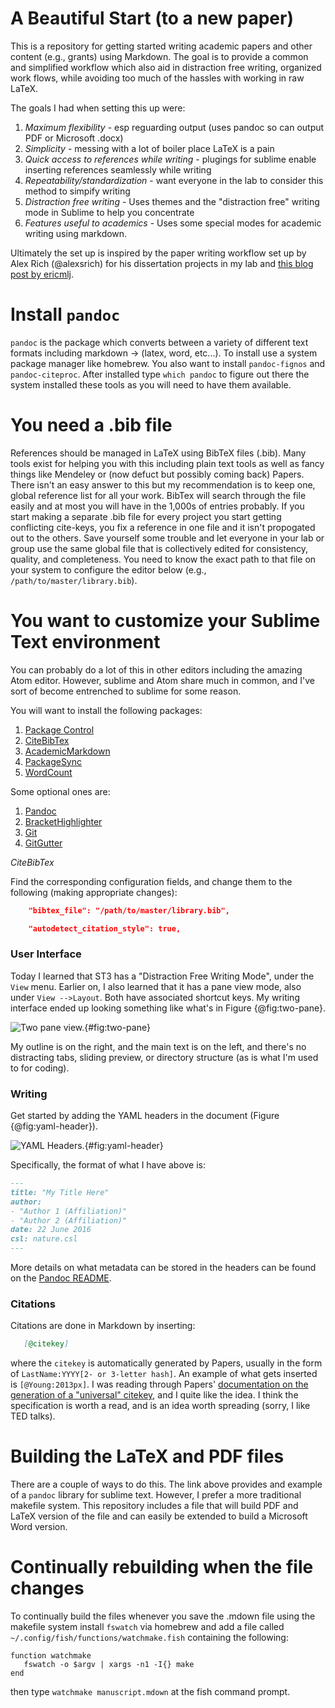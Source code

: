 # A Beautiful Start (to a new paper)

This is a repository for getting started writing academic papers and other content (e.g., grants) using Markdown.  The goal is to provide a common and simplified workflow which also aid in distraction free writing, organized work flows, while avoiding too much of the hassles with working in raw LaTeX.

The goals I had when setting this up were:

1. *Maximum flexibility* -  esp reguarding output (uses pandoc so can output PDF or Microsoft .docx)
1. *Simplicity* - messing with a lot of boiler place LaTeX is a pain
1. *Quick access to references while writing* - plugings for sublime enable inserting references seamlessly while writing 
1. *Repeatability/standardization* - want everyone in the lab to consider this method to simpify writing
1. *Distraction free writing* - Uses themes and the "distraction free" writing mode in Sublime to help you concentrate
1. *Features useful to academics* - Uses some special modes for academic writing using markdown.

Ultimately the set up is inspired by the paper writing workflow set up by Alex Rich (@alexsrich) for his dissertation projects in my lab and [this blog post by ericmlj](http://www.ericmjl.com/blog/2016/6/22/tooling-up-for-plain-text-academic-writing-in-markdown/).


# Install `pandoc`

`pandoc` is the package which converts between a variety of different text formats including markdown -> (latex, word, etc...).  To install use a system package manager like homebrew.  You also want to install `pandoc-fignos` and `pandoc-citeproc`.  After installed type `which pandoc` to figure out there the system installed these tools as you will need to have them available.

# You need a .bib file

References should be managed in LaTeX using BibTeX files (.bib).  Many tools exist for helping you with this including plain text tools as well as fancy things like Mendeley or (now defuct but possibly coming back) Papers.  There isn't an easy answer to this but my recommendation is to keep one, global reference list for all your work.  BibTex will search through the file easily and at most you will have in the 1,000s of entries probably.  If you start making a separate .bib file for every project you start getting conflicting cite-keys, you fix a reference in one file and it isn't propogated out to the others.  Save yourself some trouble and let everyone in your lab or group use the same global file that is collectively edited for consistency, quality, and completeness.  You need to know the exact path to that file on your system to configure the editor below (e.g., `/path/to/master/library.bib`).

# You want to customize your Sublime Text environment

You can probably do a lot of this in other editors including the amazing Atom editor.  However, sublime and Atom share much in common, and I've sort of become entrenched to sublime for some reason.

You will want to install the following packages:

1. [Package Control](https://packagecontrol.io/installation)
1. [CiteBibTex](https://packagecontrol.io/packages/CiteBibtex)
1. [AcademicMarkdown](https://packagecontrol.io/packages/AcademicMarkdown)
1. [PackageSync](https://packagecontrol.io/packages/PackageSync)
1. [WordCount](https://packagecontrol.io/packages/WordCount)

Some optional ones are:
1. [Pandoc](https://packagecontrol.io/packages/Pandoc)
1. [BracketHighlighter](https://packagecontrol.io/packages/BracketHighlighter)
1. [Git](https://packagecontrol.io/packages/Git)
1. [GitGutter](https://packagecontrol.io/packages/GitGutter)


*CiteBibTex*

Find the corresponding configuration fields, and change them to the following (making appropriate changes):

```json
    "bibtex_file": "/path/to/master/library.bib",
```
```json
    "autodetect_citation_style": true,
```

### User Interface

Today I learned that ST3 has a "Distraction Free Writing Mode", under the `View` menu. Earlier on, I also learned that it has a pane view mode, also under `View -->Layout`. Both have associated shortcut keys. My writing interface ended up looking something like what's in Figure {@fig:two-pane}.

![Two pane view.](two-pane.png){#fig:two-pane}

My outline is on the right, and the main text is on the left, and there's no distracting tabs, sliding preview, or directory structure (as is what I'm used to for coding).

### Writing

Get started by adding the YAML headers in the document (Figure {@fig:yaml-header}).

![YAML Headers.](yaml-header.png){#fig:yaml-header}

Specifically, the format of what I have above is:

```markdown
---
title: "My Title Here"
author: 
- "Author 1 (Affiliation)"
- "Author 2 (Affiliation)"
date: 22 June 2016
csl: nature.csl
---
```

More details on what metadata can be stored in the headers can be found on the [Pandoc README](http://pandoc.org/README.html).

### Citations

Citations are done in Markdown by inserting:

```markdown
   [@citekey]
```

where the `citekey` is automatically generated by Papers, usually in the form of `LastName:YYYY[2- or 3-letter hash]`. An example of what gets inserted is `[@Young:2013px]`. I was reading through Papers' [documentation on the generation of a "universal" citekey](http://support.mekentosj.com/kb/cite-write-your-manuscripts-and-essays-with-citations/universal-citekey), and I quite like the idea. I think the specification is worth a read, and is an idea worth spreading (sorry, I like TED talks).

# Building the LaTeX and PDF files

There are a couple of ways to do this.  The link above provides and example of a `pandoc` library for sublime text.  However, I prefer a more traditional makefile system.  This repository includes a file that will build PDF and LaTeX version of the file and can easily be extended to build a Microsoft Word version.


# Continually rebuilding when the file changes

To continually build the files whenever you save the .mdown file using the makefile system install `fswatch` via homebrew and add a file called `~/.config/fish/functions/watchmake.fish`
containing the following:
```
function watchmake
   fswatch -o $argv | xargs -n1 -I{} make
end
```

then type `watchmake manuscript.mdown` at the fish command prompt.
